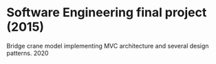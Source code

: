 # Software Engineering final project (2015)
Bridge crane model implementing MVC architecture and several design patterns.
2020
